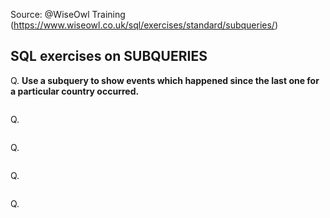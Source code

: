 Source: @WiseOwl Training (https://www.wiseowl.co.uk/sql/exercises/standard/subqueries/)

## SQL exercises on SUBQUERIES
Q. <b>Use a subquery to show events which happened since the last one for a particular country occurred. </b><br>
```
```
Q. <b> </b><br>
```
```
Q. <b> </b><br>
```
```
Q. <b> </b><br>
```
```
Q. <b> </b><br>
```
```
